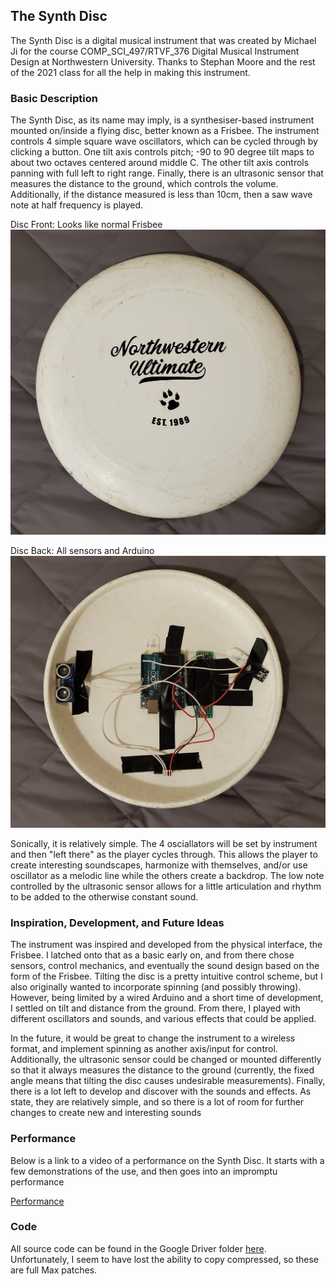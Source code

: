 ## The Synth Disc

The Synth Disc is a digital musical instrument that was created by Michael Ji for the course COMP_SCI_497/RTVF_376 Digital Musical Instrument Design at Northwestern University. Thanks to Stephan Moore and the rest of the 2021 class for all the help in making this instrument.

### Basic Description

The Synth Disc, as its name may imply, is a synthesiser-based instrument mounted on/inside a flying disc, better known as a Frisbee. The instrument controls 4 simple square wave oscillators, which can be cycled through by clicking a button. One tilt axis controls pitch; -90 to 90 degree tilt maps to about two octaves centered around middle C. The other tilt axis controls panning with full left to right range. Finally, there is an ultrasonic sensor that measures the distance to the ground, which controls the volume. Additionally, if the distance measured is less than 10cm, then a saw wave note at half frequency is played.

Disc Front: Looks like normal Frisbee
![DiscFront](Disc_Front.jpg) 

Disc Back: All sensors and Arduino
![DiscBack](Disc_Back.jpg)

Sonically, it is relatively simple. The 4 osciallators will be set by instrument and then "left there" as the player cycles through. This allows the player to create interesting soundscapes, harmonize with themselves, and/or use oscillator as a melodic line while the others create a backdrop. The low note controlled by the ultrasonic sensor allows for a little articulation and rhythm to be added to the otherwise constant sound.

### Inspiration, Development, and Future Ideas

The instrument was inspired and developed from the physical interface, the Frisbee. I latched onto that as a basic early on, and from there chose sensors, control mechanics, and eventually the sound design based on the form of the Frisbee. Tilting the disc is a pretty intuitive control scheme, but I also originally wanted to incorporate spinning (and possibly throwing). However, being limited by a wired Arduino and a short time of development, I settled on tilt and distance from the ground. From there, I played with different oscillators and sounds, and various effects that could be applied. 

In the future, it would be great to change the instrument to a wireless format, and implement spinning as another axis/input for control. Additionally, the ultrasonic sensor could be changed or mounted differently so that it always measures the distance to the ground (currently, the fixed angle means that tilting the disc causes undesirable measurements). Finally, there is a lot left to develop and discover with the sounds and effects. As state, they are relatively simple, and so there is a lot of room for further changes to create new and interesting sounds

### Performance

Below is a link to a video of a performance on the Synth Disc. It starts with a few demonstrations of the use, and then goes into an impromptu performance

[Performance](https://mvj23.github.io/SynthDisc/performance.mp4)

### Code

All source code can be found in the Google Driver folder [here](https://drive.google.com/drive/folders/19ms-O8n8euudKcYsBEvtY9AzGROrZ6wv?usp=sharing). Unfortunately, I seem to have lost the ability to copy compressed, so these are full Max patches.